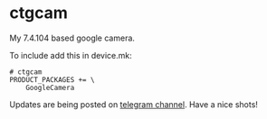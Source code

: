 # ctgcam
My 7.4.104 based google camera.                

To include add this in device.mk:
```
# ctgcam
PRODUCT_PACKAGES += \
    GoogleCamera  
```
Updates are being posted on [telegram channel](https://t.me/ctgcam). 
Have a nice shots!
